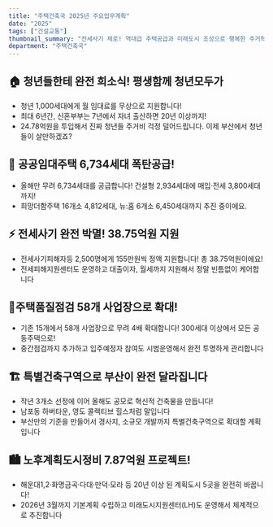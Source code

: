```yaml
---
title: "주택건축국 2025년 주요업무계획"
date: "2025"
tags: ["건설교통"]
thumbnail_summary: "전세사기 제로! 역대급 주택공급과 미래도시 조성으로 행복한 주거혁신"
department: "주택건축국"
---
```


## 🏠 청년들한테 완전 희소식! 평생함께 청년모두가
- 청년 1,000세대에게 월 임대료를 무상으로 지원합니다!
- 최대 6년간, 신혼부부는 7년에서 자녀 출산하면 20년 이상까지!
- 24.78억원을 투입해서 진짜 청년들 주거비 걱정 덜어드립니다. 이제 부산에서 청년들이 살만하겠죠?

## 🎯 공공임대주택 6,734세대 폭탄공급!
- 올해만 무려 6,734세대를 공급합니다! 건설형 2,934세대에 매입·전세 3,800세대까지!
- 희망더함주택 16개소 4,812세대, 뉴:홈 6개소 6,450세대까지 추진 중이에요.

## ⚡ 전세사기 완전 박멸! 38.75억원 지원
- 전세사기피해자등 2,500명에게 155만원씩 정액 지원합니다! 총 38.75억원이에요!
- 전세피해지원센터도 운영하고 대출이자, 월세까지 지원해서 정말 빈틈없이 케어합니다

## 🌟주택품질점검 58개 사업장으로 확대!
- 기존 15개에서 58개 사업장으로 무려 4배 확대합니다! 300세대 이상에서 모든 공동주택으로!
- 중간점검까지 추가하고 입주예정자 참여도 시범운영해서 완전 투명하게 관리합니다

## 🏗️ 특별건축구역으로 부산이 완전 달라집니다
- 작년 3개소 선정에 이어 올해도 공모로 혁신적 건축물을 만듭니다! 
- 남포동 하버타운, 영도 콜렉티브 힐스처럼 말입니다
- 부산만의 기준을 만들어서 경사지, 소규모 개발까지 특별건축구역으로 확대할 계획입니다

## 🏙️ 노후계획도시정비 7.87억원 프로젝트!
- 해운대1,2·화명금곡·다대·만덕·모라 등 20년 이상 된 계획도시 5곳을 완전히 바꿉니다!
- 2026년 3월까지 기본계획 수립하고 미래도시지원센터(LH)도 운영해서 체계적으로 추진합니다